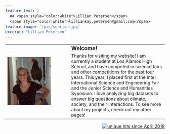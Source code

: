```yaml
---
feature_text: |
  ## <span style="color:white">Lillian Petersen</span> 
  <span style="color:white">lilliankay.petersen@gmail.com</span> 
feature_image: '/pic/sunrise.jpg' 
excerpt: "Lillian Petersen"
---
```


<table cellpadding="10">
  <tr>
  <td width="30%" rowspan="2"><img src='/pic/chicken.jpg' width="1500">
  </td>
  <td width="10%">
  </td>
  <td width="60%">
<b><big>Welcome!</big></b>
  </td>
  </tr>
  <tr>
  <td width="10%">
  </td>
  <td width="60%">
Thanks for visiting my website!
I am currently a student at Los Alamos High School, and have competed in science fairs and other competitions for the past four years. This year, I placed first at the Intel International Science and Engineering Fair and the Junior Science and Humanities Syposium. I love analyzing big datasets to answer big questions about climate, society, and their interactions. To see more about my projects, check out my other pages!
  </td>
  </tr>
</table>

<p align="right">
<a href="http://www.hitwebcounter.com">
<img src="http://hitwebcounter.com/counter/counter.php?page=6931334&style=0006&nbdigits=5&type=ip&initCount=100" title="unique hits since April 2018" border="0" ></a></p>

<!-- Global site tag (gtag.js) - Google Analytics -->
<script async src="https://www.googletagmanager.com/gtag/js?id=UA-117520873-1"></script>
<script>
  window.dataLayer = window.dataLayer || [];
  function gtag(){dataLayer.push(arguments);}
  gtag('js', new Date());

  gtag('config', 'UA-117520873-1');
</script>

